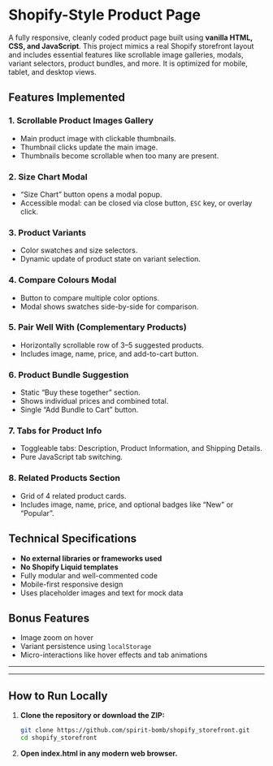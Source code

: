 #  Shopify-Style Product Page

A fully responsive, cleanly coded product page built using **vanilla HTML, CSS, and JavaScript**. This project mimics a real Shopify storefront layout and includes essential features like scrollable image galleries, modals, variant selectors, product bundles, and more. It is optimized for mobile, tablet, and desktop views.

##  Features Implemented

### 1. Scrollable Product Images Gallery
- Main product image with clickable thumbnails.
- Thumbnail clicks update the main image.
- Thumbnails become scrollable when too many are present.

### 2. Size Chart Modal
- “Size Chart” button opens a modal popup.
- Accessible modal: can be closed via close button, `ESC` key, or overlay click.

### 3. Product Variants
- Color swatches and size selectors.
- Dynamic update of product state on variant selection.

### 4. Compare Colours Modal
- Button to compare multiple color options.
- Modal shows swatches side-by-side for comparison.

### 5. Pair Well With (Complementary Products)
- Horizontally scrollable row of 3–5 suggested products.
- Includes image, name, price, and add-to-cart button.

### 6. Product Bundle Suggestion
- Static “Buy these together” section.
- Shows individual prices and combined total.
- Single “Add Bundle to Cart” button.

### 7. Tabs for Product Info
- Toggleable tabs: Description, Product Information, and Shipping Details.
- Pure JavaScript tab switching.

### 8. Related Products Section
- Grid of 4 related product cards.
- Includes image, name, price, and optional badges like “New” or “Popular”.

##  Technical Specifications
- **No external libraries or frameworks used**
- **No Shopify Liquid templates**
- Fully modular and well-commented code
- Mobile-first responsive design
- Uses placeholder images and text for mock data

##  Bonus Features
- Image zoom on hover
- Variant persistence using `localStorage`
- Micro-interactions like hover effects and tab animations

---

---

##  How to Run Locally

1. **Clone the repository or download the ZIP:**
   ```bash
   git clone https://github.com/spirit-bomb/shopify_storefront.git
   cd shopify_storefront
   ```
2. **Open index.html in any modern web browser.**



